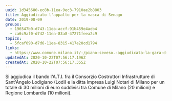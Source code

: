 ```yaml
---
uuid: 1d345680-ec8b-11ea-9ec3-7910ae2b8803
title: Aggiudicato l'appalto per la vasca di Senago
date: 2019-08-09
groups:
  - 196547b0-d743-11ea-accf-91b459e4aeb4
  - ca6c9af0-d742-11ea-83a8-47271feea2c9
topics:
  - 5fcaf090-d7d6-11ea-8315-417e20cd1794
links:
  - https://www.comune.milano.it/-/piano-seveso.-aggiudicata-la-gara-d-appalto-per-la-vasca-di-laminazione-anti-esondazione-senago
updatedAt: 2020-10-22T07:56:17.196Z
createdAt: 2020-10-22T07:56:17.355Z
---
```


Si aggiudica il bando l'A.T.I. fra il Consorzio Costruttori Infrastrutture di Sant'Angelo Lodigiano (Lodi) e la ditta Impresa Luigi Notari di Milano per un totale di 30 milioni di euro suddivisi tra Comune di Milano (20 milioni) e Regione Lombardia (10 milioni).
